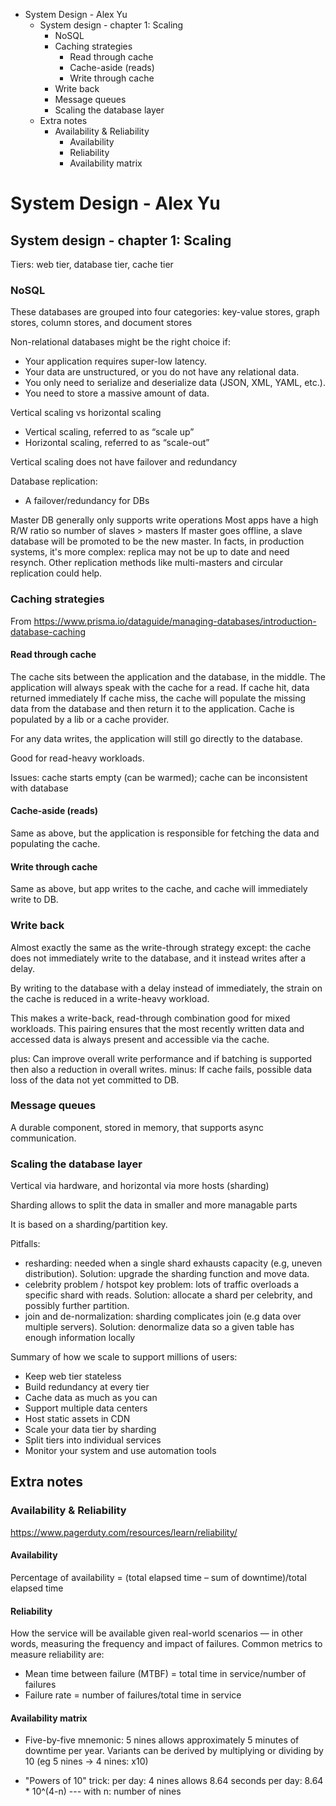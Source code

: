 <!-- TOC -->

- System Design - Alex Yu
  - System design - chapter 1: Scaling
    - NoSQL
    - Caching strategies
      - Read through cache
      - Cache-aside (reads)
      - Write through cache
    - Write back
    - Message queues
    - Scaling the database layer
  - Extra notes
    - Availability & Reliability
      - Availability
      - Reliability
      - Availability matrix

<!-- /TOC -->

# System Design - Alex Yu
## System design - chapter 1: Scaling

Tiers: web tier, database tier, cache tier

### NoSQL

These databases are grouped into four categories: key-value stores, graph stores, column stores, and document stores

Non-relational databases might be the right choice if:
* Your application requires super-low latency.
* Your data are unstructured, or you do not have any relational data.
* You only need to serialize and deserialize data (JSON, XML, YAML, etc.).
* You need to store a massive amount of data.

Vertical scaling vs horizontal scaling
* Vertical scaling, referred to as “scale up”
* Horizontal scaling, referred to as “scale-out”

Vertical scaling does not have failover and redundancy

Database replication:
* A failover/redundancy for DBs

Master DB generally only supports write operations
Most apps have a high R/W ratio so number of slaves > masters
If master goes offline, a slave database will be promoted to be the new master. In facts, in production systems, it's more complex: replica may not be up to date and need resynch. Other replication methods like multi-masters and circular replication could help.

### Caching strategies
From https://www.prisma.io/dataguide/managing-databases/introduction-database-caching

#### Read through cache
The cache sits between the application and the database, in the middle. 
The application will always speak with the cache for a read. If cache hit, data returned immediately
If cache miss, the cache will populate the missing data from the database and then return it to the application. Cache is populated by a lib or a cache provider.

For any data writes, the application will still go directly to the database.

Good for read-heavy workloads.

Issues: cache starts empty (can be warmed); cache can be inconsistent with database

#### Cache-aside (reads)
Same as above, but the application is responsible for fetching the data and populating the cache.

#### Write through cache
Same as above, but app writes to the cache, and cache will immediately write to DB.

### Write back
Almost exactly the same as the write-through strategy except: the cache does not immediately write to the database, and it instead writes after a delay.

By writing to the database with a delay instead of immediately, the strain on the cache is reduced in a write-heavy workload. 

This makes a write-back, read-through combination good for mixed workloads. This pairing ensures that the most recently written data and accessed data is always present and accessible via the cache.

plus: Can improve overall write performance and if batching is supported then also a reduction in overall writes. 
minus: If cache fails, possible data loss of the data not yet committed to DB.

### Message queues
A durable component, stored in memory, that supports async communication.

### Scaling the database layer
Vertical via hardware, and horizontal via more hosts (sharding)

Sharding allows to split the data in smaller and more managable parts

It is based on a sharding/partition key.

Pitfalls:
- resharding: needed when a single shard exhausts capacity (e.g, uneven distribution). Solution: upgrade the sharding function and move data.
- celebrity problem / hotspot key problem: lots of traffic overloads a specific shard with reads. Solution: allocate a shard per celebrity, and possibly further partition.
- join and de-normalization: sharding complicates join (e.g data over multiple servers). Solution: denormalize data so a given table has enough information locally

Summary of how we scale to support millions of users:
- Keep web tier stateless
- Build redundancy at every tier
- Cache data as much as you can
- Support multiple data centers
- Host static assets in CDN
- Scale your data tier by sharding
- Split tiers into individual services
- Monitor your system and use automation tools


## Extra notes
### Availability & Reliability
https://www.pagerduty.com/resources/learn/reliability/

#### Availability
Percentage of availability = (total elapsed time – sum of downtime)/total elapsed time

#### Reliability
How the service will be available given real-world scenarios — in other words, measuring the frequency and impact of failures. 
Common metrics to measure reliability are:
- Mean time between failure (MTBF) = total time in service/number of failures
- Failure rate = number of failures/total time in service

#### Availability matrix

- Five-by-five mnemonic: 5 nines allows approximately 5 minutes of downtime per year. 
Variants can be derived by multiplying or dividing by 10 (eg 5 nines -> 4 nines: x10)

- "Powers of 10" trick: per day: 4 nines allows 8.64 seconds per day: 8.64 * 10^(4-n) --- with n: number of nines
